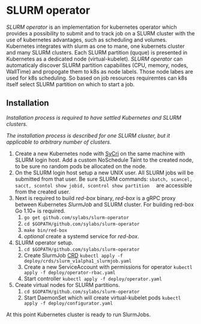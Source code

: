 # SLURM operator

*SLURM operator* is an implementation for kubernetes operator which provides a possibility to submit and to track job on a SLURM cluster with the use of kubernetes advantages, such as scheduling and volumes. Kubernetes integrates with slurm as one to mane, one kubernets cluster and many SLURM clusters. Each SLURM partition (quque) is presented in Kubernetes as a dedicated node (virtual-kubelet). *SLURM operator* can automaticaly discover SLURM partition capabilites (CPU, memory, nodes, WallTime) and propogate them to k8s as node labels. Those node labes are used for k8s scheduling. So based on job resources requiremtes can k8s itself select SLURM partition on which to start a job.

## Installation

*Installation process is required to have settled Kubernetes and SLURM clusters.*

*The installation process is described for one SLURM cluster, but it applicable to arbitrary number of clusters.*

1. Create a new Kubernetes node with [SyCri](https://github.com/sylabs/singularity-cri) on the same machine with SLURM login host. Add a custom NoSchedule Taint to the created node, to be sure no random pods be allocated on the node.
2. On the SLURM login host setup a new UNIX user. All SLURM jobs will be submitted from that user. Be sure SLURM commands: `sbatch, scancel, sacct, scontol show jobid, scontrol show partition  ` are accessible from the created user.
3. Next is required to build *red-box* binary, *red-box* is a gRPC proxy between Kubernetes *SlurmJob* and SLURM cluster. For building red-box Go 1.10+ is required.
   1. `go get github.com/sylabs/slurm-operator`
   2. `cd $GOPATH/github.com/sylabs/slurm-operator`
   3. `make bin/red-box`
   4. *optional* create a systemd service for *red-box*.
4. SLURM operator setup.
   1. `cd $GOPATH/github.com/sylabs/slurm-operator`
   2. Create SlurmJob [CRD](https://kubernetes.io/docs/concepts/extend-kubernetes/api-extension/custom-resources/) `kubectl apply -f deploy/crds/slurm_v1alpha1_slurmjob.yaml`
   3. Create a new ServiceAccount with permissions for operator `kubectl apply -f deploy/operator-rbac.yaml `
   4. Start controller `kubectl apply -f deploy/operator.yaml `
5. Create virtual nodes for SLURM partitions.
   1. `cd $GOPATH/github.com/sylabs/slurm-operator`
   2. Start DaemonSet which will create virtual-kubelet pods `kubectl apply -f deploy/configurator.yaml`

At this point Kubernetes cluster is ready to run SlurmJobs. 
